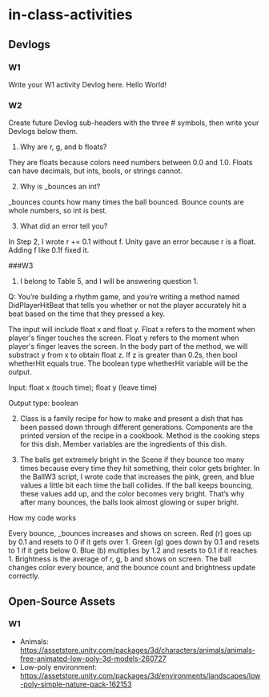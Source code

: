 # in-class-activities
## Devlogs
### W1
Write your W1 activity Devlog here.
Hello World!

### W2
Create future Devlog sub-headers with the three # symbols, then write your Devlogs below them.
1. Why are r, g, and b floats?
   
They are floats because colors need numbers between 0.0 and 1.0. Floats can have decimals, but ints, bools, or strings cannot.

2. Why is _bounces an int?

_bounces counts how many times the ball bounced. Bounce counts are whole numbers, so int is best.

3. What did an error tell you?
   
In Step 2, I wrote r += 0.1 without f. Unity gave an error because r is a float. Adding f like 0.1f fixed it.


###W3
1. I belong to Table 5, and I will be answering question 1.

Q: You’re building a rhythm game, and you’re writing a method named DidPlayerHitBeat that tells you whether or not the player accurately hit a beat based on the time that they pressed a key.

The input will include float x and float y. Float x refers to the moment when player's finger touches the screen. Float y refers to the moment when player's finger leaves the screen. In the body part of the method, we will substract y from x to obtain float z. If z is greater than 0.2s, then bool whetherHit equals true. The boolean type whetherHit variable will be the output.

Input: float x (touch time); float y (leave time)

Output type: boolean

2. Class is a family recipe for how to make and present a dish that has been passed down through different generations. Components are the printed version of the recipe in a cookbook. Method is the cooking steps for this dish. Member variables are the ingredients of this dish.

3. The balls get extremely bright in the Scene if they bounce too many times because every time they hit something, their color gets brighter. In the BallW3 script, I wrote code that increases the pink, green, and blue values a little bit each time the ball collides. If the ball keeps bouncing, these values add up, and the color becomes very bright. That’s why after many bounces, the balls look almost glowing or super bright.

How my code works

Every bounce, _bounces increases and shows on screen.
Red (r) goes up by 0.1 and resets to 0 if it gets over 1.
Green (g) goes down by 0.1 and resets to 1 if it gets below 0.
Blue (b) multiplies by 1.2 and resets to 0.1 if it reaches 1.
Brightness is the average of r, g, b and shows on screen.
The ball changes color every bounce, and the bounce count and brightness update correctly.


## Open-Source Assets
### W1
- Animals: https://assetstore.unity.com/packages/3d/characters/animals/animals-free-animated-low-poly-3d-models-260727 
- Low-poly environment: https://assetstore.unity.com/packages/3d/environments/landscapes/low-poly-simple-nature-pack-162153 
